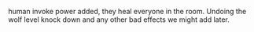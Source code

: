 human invoke power added, they heal everyone in the room. Undoing the wolf level knock down and any other bad effects we might add later.